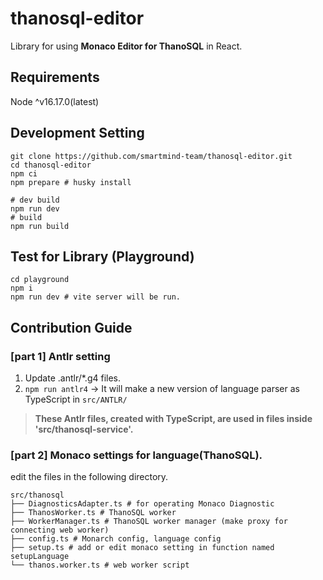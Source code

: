 # thanosql-editor
Library for using **Monaco Editor for ThanoSQL** in React.

## Requirements
Node ^v16.17.0(latest)

## Development Setting

```shell
git clone https://github.com/smartmind-team/thanosql-editor.git
cd thanosql-editor
npm ci
npm prepare # husky install

# dev build
npm run dev
# build
npm run build
```

## Test for Library (Playground)
```shell
cd playground
npm i
npm run dev # vite server will be run.
```

## Contribution Guide
### [part 1] Antlr setting
1. Update .antlr/*.g4 files.
2. `npm run antlr4` -> It will make a new version of language parser as TypeScript in `src/ANTLR/`
> **These Antlr files, created with TypeScript, are used in files inside 'src/thanosql-service'.**

### [part 2] Monaco settings for language(ThanoSQL).
edit the files in the following directory.
```
src/thanosql
├── DiagnosticsAdapter.ts # for operating Monaco Diagnostic
├── ThanosWorker.ts # ThanoSQL worker
├── WorkerManager.ts # ThanoSQL worker manager (make proxy for connecting web worker)
├── config.ts # Monarch config, language config
├── setup.ts # add or edit monaco setting in function named setupLanguage
└── thanos.worker.ts # web worker script
```
